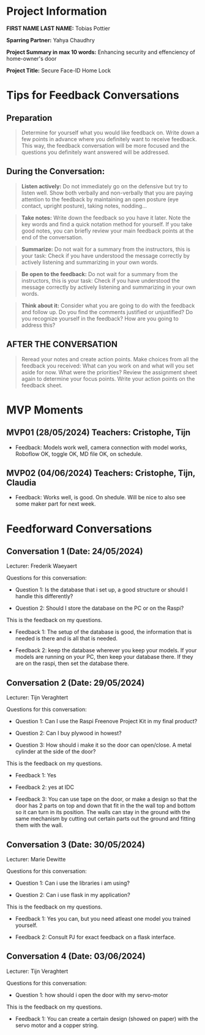# Project Information

**FIRST NAME LAST NAME:** Tobias Pottier

**Sparring Partner:** Yahya Chaudhry

**Project Summary in max 10 words:** Enhancing security and effenciency of home-owner's door

**Project Title:** Secure Face-ID Home Lock

# Tips for Feedback Conversations

## Preparation

> Determine for yourself what you would like feedback on. Write down a few points in advance where you definitely want to receive feedback. This way, the feedback conversation will be more focused and the questions you definitely want answered will be addressed.

## During the Conversation:

> **Listen actively:** Do not immediately go on the defensive but try to listen well. Show both verbally and non-verbally that you are paying attention to the feedback by maintaining an open posture (eye contact, upright posture), taking notes, nodding...

> **Take notes:** Write down the feedback so you have it later. Note the key words and find a quick notation method for yourself. If you take good notes, you can briefly review your main feedback points at the end of the conversation.

> **Summarize:** Do not wait for a summary from the instructors, this is your task: Check if you have understood the message correctly by actively listening and summarizing in your own words.

> **Be open to the feedback:** Do not wait for a summary from the instructors, this is your task: Check if you have understood the message correctly by actively listening and summarizing in your own words.

> **Think about it:** Consider what you are going to do with the feedback and follow up. Do you find the comments justified or unjustified? Do you recognize yourself in the feedback? How are you going to address this?

## AFTER THE CONVERSATION

> Reread your notes and create action points. Make choices from all the feedback you received: What can you work on and what will you set aside for now. What were the priorities? Review the assignment sheet again to determine your focus points. Write your action points on the feedback sheet.
# MVP Moments

## MVP01 (28/05/2024)  Teachers: Cristophe, Tijn

- Feedback: Models work well, camera connection with model works, Roboflow OK, toggle OK, MD file OK, on schedule.

## MVP02 (04/06/2024)  Teachers: Cristophe, Tijn, Claudia

- Feedback: Works well, is good. On shedule. Will be nice to also see some maker part for next week.

# Feedforward Conversations

## Conversation 1 (Date: 24/05/2024)

Lecturer: Frederik Waeyaert

Questions for this conversation:

- Question 1: Is the database that i set up, a good structure or should I handle this differently?

- Question 2: Should I store the database on the PC or on the Raspi?

This is the feedback on my questions.

- Feedback 1: The setup of the database is good, the information that is needed is there and is all that is needed.

- Feedback 2: keep the database wherever you keep your models. If your models are running on your PC, then keep your database there. If they are on the raspi, then set the database there.

## Conversation 2 (Date: 29/05/2024)

Lecturer: Tijn Veraghtert

Questions for this conversation:

- Question 1: Can I use the Raspi Freenove Project Kit in my final product?

- Question 2: Can I buy plywood in howest?

- Question 3: How should i make it so the door can open/close. A metal cylinder at the side of the door?

This is the feedback on my questions.

- Feedback 1: Yes

- Feedback 2: yes at IDC

- Feedback 3: You can use tape on the door, or make a design so that the door has 2 parts on top and down that fit in the the wall top and bottom so it can turn in its position. The walls can stay in the ground with the same mechanism by cutting out certain parts out the ground and fitting them with the wall.

## Conversation 3 (Date: 30/05/2024)

Lecturer: Marie Dewitte

Questions for this conversation:

- Question 1: Can i use the libraries i am using?

- Question 2: Can i use flask in my application?

This is the feedback on my questions.

- Feedback 1: Yes you can, but you need atleast one model you trained yourself.

- Feedback 2: Consult PJ for exact feedback on a flask interface.

## Conversation 4 (Date: 03/06/2024)

Lecturer: Tijn Veraghtert

Questions for this conversation:

- Question 1: how should i open the door with my servo-motor

This is the feedback on my questions.

- Feedback 1: You can create a certain design (showed on paper) with the servo motor and a copper string.
